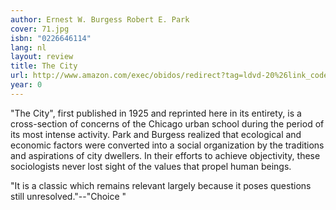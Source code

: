 ```yaml
---
author: Ernest W. Burgess Robert E. Park
cover: 71.jpg
isbn: "0226646114"
lang: nl
layout: review
title: The City
url: http://www.amazon.com/exec/obidos/redirect?tag=ldvd-20%26link_code=xm2%26camp=2025%26creative=165953%26path=http://www.amazon.com/gp/redirect.html%253fASIN=0226646114%2526tag=ldvd-20%2526lcode=xm2%2526cID=2025%2526ccmID=165953%2526location=/o/ASIN/0226646114%25253FSubscriptionId=0VJDVJ14KM0P0VXDCQ82
year: 0
---
```


"The City", first published in 1925 and reprinted here in its entirety, is a cross-section of concerns of the Chicago urban school during the period of its most intense activity. Park and Burgess realized that ecological and economic factors were converted into a social organization by the traditions and aspirations of city dwellers. In their efforts to achieve objectivity, these sociologists never lost sight of the values that propel human beings.

"It is a classic which remains relevant largely because it poses questions still unresolved."--"Choice "

